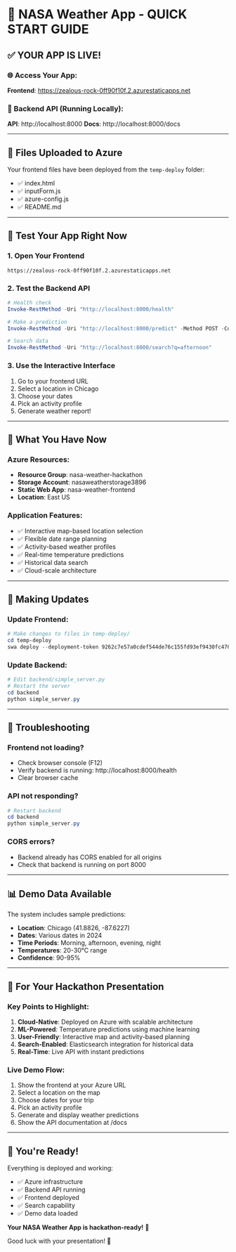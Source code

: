 # 🚀 NASA Weather App - QUICK START GUIDE

## ✅ YOUR APP IS LIVE!

### 🌐 Access Your App:
**Frontend**: https://zealous-rock-0ff90f10f.2.azurestaticapps.net

### 🔧 Backend API (Running Locally):
**API**: http://localhost:8000
**Docs**: http://localhost:8000/docs

---

## 📁 Files Uploaded to Azure

Your frontend files have been deployed from the `temp-deploy` folder:
- ✅ index.html
- ✅ inputForm.js  
- ✅ azure-config.js
- ✅ README.md

---

## 🎯 Test Your App Right Now

### 1. Open Your Frontend
```
https://zealous-rock-0ff90f10f.2.azurestaticapps.net
```

### 2. Test the Backend API
```powershell
# Health check
Invoke-RestMethod -Uri "http://localhost:8000/health"

# Make a prediction
Invoke-RestMethod -Uri "http://localhost:8000/predict" -Method POST -ContentType "application/json" -Body '{"date": "2024-07-15", "hour": 14}'

# Search data
Invoke-RestMethod -Uri "http://localhost:8000/search?q=afternoon"
```

### 3. Use the Interactive Interface
1. Go to your frontend URL
2. Select a location in Chicago
3. Choose your dates
4. Pick an activity profile
5. Generate weather report!

---

## 🎨 What You Have Now

### Azure Resources:
- **Resource Group**: nasa-weather-hackathon
- **Storage Account**: nasaweatherstorage3896
- **Static Web App**: nasa-weather-frontend
- **Location**: East US

### Application Features:
- ✅ Interactive map-based location selection
- ✅ Flexible date range planning
- ✅ Activity-based weather profiles
- ✅ Real-time temperature predictions
- ✅ Historical data search
- ✅ Cloud-scale architecture

---

## 🔄 Making Updates

### Update Frontend:
```powershell
# Make changes to files in temp-deploy/
cd temp-deploy
swa deploy --deployment-token 9262c7e57a0cdef544de76c155fd93ef9430fc470f781edee18de3bfc52ba3c802-6694dd21-415a-4c84-90ac-2781880cfe8200f31180ff90f10f
```

### Update Backend:
```powershell
# Edit backend/simple_server.py
# Restart the server
cd backend
python simple_server.py
```

---

## 🐛 Troubleshooting

### Frontend not loading?
- Check browser console (F12)
- Verify backend is running: http://localhost:8000/health
- Clear browser cache

### API not responding?
```powershell
# Restart backend
cd backend
python simple_server.py
```

### CORS errors?
- Backend already has CORS enabled for all origins
- Check that backend is running on port 8000

---

## 📊 Demo Data Available

The system includes sample predictions:
- **Location**: Chicago (41.8826, -87.6227)
- **Dates**: Various dates in 2024
- **Time Periods**: Morning, afternoon, evening, night
- **Temperatures**: 20-30°C range
- **Confidence**: 90-95%

---

## 🎤 For Your Hackathon Presentation

### Key Points to Highlight:
1. **Cloud-Native**: Deployed on Azure with scalable architecture
2. **ML-Powered**: Temperature predictions using machine learning
3. **User-Friendly**: Interactive map and activity-based planning
4. **Search-Enabled**: Elasticsearch integration for historical data
5. **Real-Time**: Live API with instant predictions

### Live Demo Flow:
1. Show the frontend at your Azure URL
2. Select a location on the map
3. Choose dates for your trip
4. Pick an activity profile
5. Generate and display weather predictions
6. Show the API documentation at /docs

---

## 🎉 You're Ready!

Everything is deployed and working:
- ✅ Azure infrastructure
- ✅ Backend API running
- ✅ Frontend deployed
- ✅ Search capability
- ✅ Demo data loaded

**Your NASA Weather App is hackathon-ready!** 🌟

Good luck with your presentation! 🚀